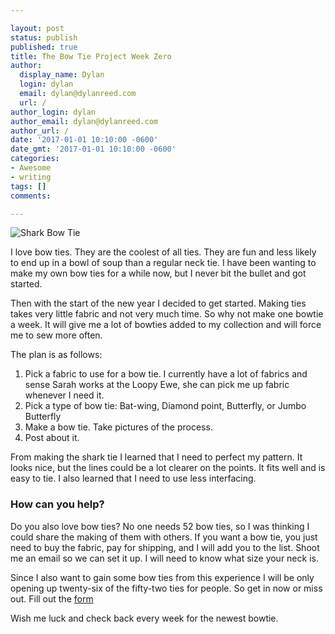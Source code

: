 ```yaml
---

layout: post
status: publish
published: true
title: The Bow Tie Project Week Zero
author:
  display_name: Dylan
  login: dylan
  email: dylan@dylanreed.com
  url: /
author_login: dylan
author_email: dylan@dylanreed.com
author_url: /
date: '2017-01-01 10:10:00 -0600'
date_gmt: '2017-01-01 10:10:00 -0600'
categories:
- Awesome
- writing
tags: []
comments:

---
```


![Shark Bow Tie](https://raw.githubusercontent.com/dylanreed/dylanreed.com/gh-pages/Images/Screen-Shot-2017-01-01-at-11.12.12-AM.png)

I love bow ties. They are the coolest of all ties. They are fun and less likely to end up in a bowl of soup than a regular neck tie. I have been wanting to make my own bow ties for a while now, but I never bit the bullet and got started. 

Then with the start of the new year I decided to get started. Making ties takes very little fabric and not very much time. So why not make one bowtie a week. It will give me a lot of bowties added to my collection and will force me to sew more often. 

The plan is as follows: 

1. Pick a fabric to use for a bow tie. I currently have a lot of fabrics and sense Sarah works at the Loopy Ewe, she can pick me up fabric whenever I need it. 
2. Pick a type of bow tie: Bat-wing, Diamond point, Butterfly, or Jumbo Butterfly
2. Make a bow tie. Take pictures of the process. 
3. Post about it. 

From making the shark tie I learned that I need to perfect my pattern. It looks nice, but the lines could be a lot clearer on the points. It fits well and is easy to tie. I also learned that I need to use less interfacing. 


<h3>How can you help?</h3>
Do you also love bow ties? No one needs 52 bow ties, so I was thinking I could share the making of them with others. If you want a bow tie, you just need to buy the fabric, pay for shipping,  and I will add you to the list. Shoot me an email so we can set it up. I will need to know what size your neck is. 

Since I also want to gain some bow ties from this experience I will be only opening up twenty-six of the fifty-two ties for people. So get in now or miss out. Fill out the [form](http://dylan.la/2j1ogU3)

Wish me luck and check back every week for the newest bowtie.





